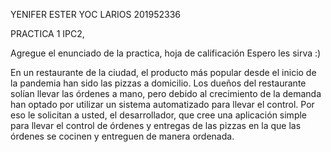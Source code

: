YENIFER ESTER YOC LARIOS 
201952336

PRACTICA 1 IPC2, 

Agregue el enunciado de la practica, hoja de calificación 
Espero les sirva :)

En un restaurante de la ciudad, el producto más popular desde el inicio de la
pandemia han sido las pizzas a domicilio. Los dueños del restaurante solían llevar
las órdenes a mano, pero debido al crecimiento de la demanda han optado por
utilizar un sistema automatizado para llevar el control. Por eso le solicitan a usted, el
desarrollador, que cree una aplicación simple para llevar el control de órdenes y
entregas de las pizzas en la que las órdenes se cocinen y entreguen de manera
ordenada.
